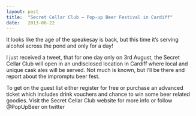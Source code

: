 ```yaml
---
layout: post
title:  "Secret Cellar Club – Pop-up Beer Festival in Cardiff"
date:   2013-06-22
---
```


<p class="intro"><span class="dropcap">I</span>t looks like the age of the speakesay is back, but this time it’s serving alcohol across the pond and only for a day!</p> I just received a tweet, that for one day only on 3rd August, the Secret Cellar Club will open in an undisclosed location in Cardiff where local and unique cask ales will be served. Not much is known, but I’ll be there and report about the impromptu beer fest.

To get on the guest list either register for free or purchase an advanced ticket which includes drink vouchers and chance to win some beer related goodies. Visit the Secret Cellar Club website for more info or follow @PopUpBeer on twitter
